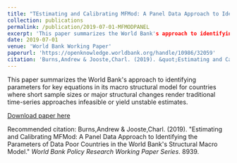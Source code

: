 ```yaml
---
title: "TEstimating and Calibrating MFMod: A Panel Data Approach to Identifying the Parameters of Data Poor Countries in the World Bank's Structural Macro Model"
collection: publications
permalink: /publication/2019-07-01-MFMODPANEL
excerpt: 'This paper summarizes the World Bank's approach to identifying parameters for key equations in its macro structural model for countries where short sample sizes or major structural changes render traditional time-series approaches infeasible or yield unstable estimates.'
date: 2019-07-01
venue: 'World Bank Working Paper'
paperurl: 'https://openknowledge.worldbank.org/handle/10986/32059'
citation: 'Burns,Andrew & Jooste,Charl. (2019). &quot;Estimating and Calibrating MFMod: A Panel Data Approach to Identifying the Parameters of Data Poor Countries in the World Bank's Structural Macro Model.&quot; <i>World Bank Policy Research Working Paper Series</i>. 8939.'
---
```

This paper summarizes the World Bank's approach to identifying parameters for key equations in its macro structural model for countries where short sample sizes or major structural changes render traditional time-series approaches infeasible or yield unstable estimates.

[Download paper here](https://openknowledge.worldbank.org/handle/10986/32059)

Recommended citation: Burns,Andrew & Jooste,Charl. (2019). "Estimating and Calibrating MFMod: A Panel Data Approach to Identifying the Parameters of Data Poor Countries in the World Bank's Structural Macro Model." <i>World Bank Policy Research Working Paper Series</i>. 8939.